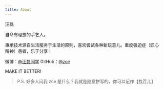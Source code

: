 ```yaml
---
title: About
---
```


汪磊

自命有理想的手艺人。

秉承技术源自生活服务于生活的原则，喜欢尝试各种新玩意儿。重度强迫症（匠心精神）患者，乐于分享！

微博：[@汪磊同学](https://weibo.com/zceme)
GitHub：[@zce](https://github.com/zce)

MAKE IT BETTER!

> P.S. 好多人问我 zce 是什么？我就是随意拼写的，你可以记作【找茬儿】
